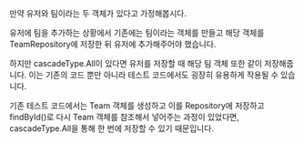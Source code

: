 만약 유저와 팀이라는 두 객체가 있다고 가정해봅시다. 

유저에 팀을 추가하는 상황에서 기존에는 팀이라는 객체를 만들고 해당 객체를 TeamRepository에 저장한 뒤 유저에 추가해주어야 했습니다.

하지만 cascadeType.All이 있다면 유저를 저장할 때 해당 팀 객체 또한 같이 저장해줍니다. 이는 기존의 코드 뿐만 아니라 테스트 코드에서도 굉장히 유용하게 작용될 수 있습니다. 

기존 테스트 코드에서는 Team 객체를 생성하고 이를 Repository에 저장하고 findById()로 다시 Team 객체를 참조해서 넣어주는 과정이 있었다면, cascadeType.All을 통해 한 번에 저장할 수 있기 때문입니다. 